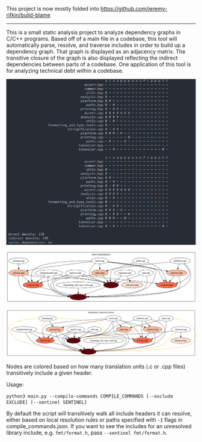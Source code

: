 This project is now mostly folded into https://github.com/jeremy-rifkin/build-blame

---

This is a small static analysis project to analyze dependency graphs in C/C++ programs. Based off of
a main file in a codebase, this tool will automatically parse, resolve, and traverse includes in
order to build up a dependency graph. That graph is displayed as an adjacency matrix. The transitive
closure of the graph is also displayed reflecting the indirect dependencies between parts of a
codebase. One application of this tool is for analyzing technical debt within a codebase.

![](screenshots/matrix.png)

![](screenshots/direct_deps.png)

![](screenshots/indirect_deps.png)

Nodes are colored based on how many translation units (.c or .cpp files) transitively include a given header.

Usage:
```
python3 main.py --compile-commands COMPILE_COMMANDS [--exclude EXCLUDE] [--sentinel SENTINEL]
```

By default the script will transitively walk all include headers it can resolve, either based on local resolution rules
or paths specified with `-I` flags in compile_commands.json. If you want to see the includes for an unresolved library
include, e.g. `fmt/format.h`, pass `--sentinel fmt/format.h`.
